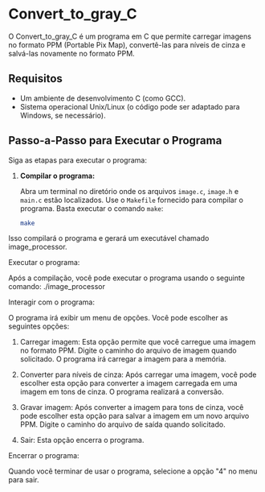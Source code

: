 # Convert_to_gray_C

O Convert_to_gray_C é um programa em C que permite carregar imagens no formato PPM (Portable Pix Map), convertê-las para níveis de cinza e salvá-las novamente no formato PPM.

## Requisitos

- Um ambiente de desenvolvimento C (como GCC).
- Sistema operacional Unix/Linux (o código pode ser adaptado para Windows, se necessário).

## Passo-a-Passo para Executar o Programa

Siga as etapas para executar o programa:

1. **Compilar o programa:**

   Abra um terminal no diretório onde os arquivos `image.c`, `image.h` e `main.c` estão localizados. Use o `Makefile` fornecido para compilar o programa. Basta executar o comando `make`:

   ```bash
   make

Isso compilará o programa e gerará um executável chamado image_processor.

Executar o programa:

Após a compilação, você pode executar o programa usando o seguinte comando:
./image_processor

Interagir com o programa:

O programa irá exibir um menu de opções. Você pode escolher as seguintes opções:

1. Carregar imagem: Esta opção permite que você carregue uma imagem no formato PPM. Digite o caminho do arquivo de imagem quando solicitado. O programa irá carregar a imagem para a memória.

2. Converter para níveis de cinza: Após carregar uma imagem, você pode escolher esta opção para converter a imagem carregada em uma imagem em tons de cinza. O programa realizará a conversão.

3. Gravar imagem: Após converter a imagem para tons de cinza, você pode escolher esta opção para salvar a imagem em um novo arquivo PPM. Digite o caminho do arquivo de saída quando solicitado.

4. Sair: Esta opção encerra o programa.

Encerrar o programa:

Quando você terminar de usar o programa, selecione a opção "4" no menu para sair.
